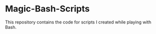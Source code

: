 # Magic-Bash-Scripts
This repository contains the code for scripts I created while playing with Bash.

